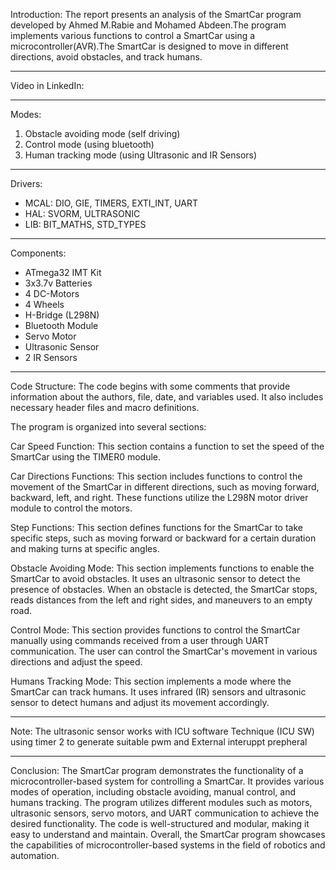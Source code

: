 Introduction:
The report presents an analysis of the SmartCar program developed by Ahmed M.Rabie and Mohamed Abdeen.The program 
implements various functions to control a SmartCar using a microcontroller(AVR).The SmartCar is designed to move in 
different directions, avoid obstacles, and track humans.

-----------------------------------------------------------------------------------------------------------------------

Video in LinkedIn:

-----------------------------------------------------------------------------------------------------------------------

Modes:
1) Obstacle avoiding mode (self driving) 
2) Control mode (using bluetooth) 
3) Human tracking mode (using Ultrasonic and IR Sensors) 
-----------------------------------------------------------------------------------------------------------------------
Drivers:
- MCAL:  DIO, GIE, TIMERS, EXTI_INT, UART
- HAL:     SVORM, ULTRASONIC
- LIB:       BIT_MATHS, STD_TYPES
-----------------------------------------------------------------------------------------------------------------------
Components:
- ATmega32 IMT Kit
- 3x3.7v Batteries
- 4 DC-Motors
- 4 Wheels
- H-Bridge (L298N)
- Bluetooth Module 
- Servo Motor 
- Ultrasonic Sensor
- 2 IR Sensors
-----------------------------------------------------------------------------------------------------------------------

Code Structure:
The code begins with some comments that provide information about the authors, file, date, and variables used. It also 
includes necessary header files and macro definitions.

The program is organized into several sections:

Car Speed Function: This section contains a function to set the speed of the SmartCar using the TIMER0 module.

Car Directions Functions: This section includes functions to control the movement of the SmartCar in different directions, 
such as moving forward, backward, left, and right. These functions utilize the L298N motor driver module to control the motors.

Step Functions: This section defines functions for the SmartCar to take specific steps, such as moving forward or backward 
for a certain duration and making turns at specific angles.

Obstacle Avoiding Mode: This section implements functions to enable the SmartCar to avoid obstacles. It uses an ultrasonic sensor 
to detect the presence of obstacles. When an obstacle is detected, the SmartCar stops, reads distances from the left and right 
sides, and maneuvers to an empty road.

Control Mode: This section provides functions to control the SmartCar manually using commands received from a user through UART 
communication. The user can control the SmartCar's movement in various directions and adjust the speed.

Humans Tracking Mode: This section implements a mode where the SmartCar can track humans. It uses infrared (IR) sensors and ultrasonic 
sensor to detect humans and adjust its movement accordingly.

-----------------------------------------------------------------------------------------------------------------------

Note: 
The ultrasonic sensor works with ICU software Technique (ICU SW) using timer 2 to generate suitable pwm and External interuppt prepheral

-----------------------------------------------------------------------------------------------------------------------

Conclusion:
The SmartCar program demonstrates the functionality of a microcontroller-based system for controlling a SmartCar. It provides 
various modes of operation, including obstacle avoiding, manual control, and humans tracking. The program utilizes different 
modules such as motors, ultrasonic sensors, servo motors, and UART communication to achieve the desired functionality. The code 
is well-structured and modular, making it easy to understand and maintain. Overall, the SmartCar program showcases the capabilities
of microcontroller-based systems in the field of robotics and automation.
